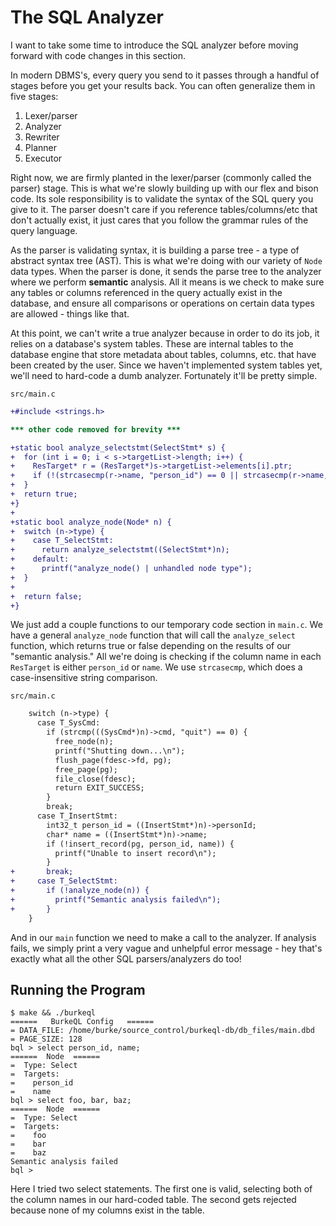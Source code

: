 # The SQL Analyzer

I want to take some time to introduce the SQL analyzer before moving forward with code changes in this section.

In modern DBMS's, every query you send to it passes through a handful of stages before you get your results back. You can often generalize them in five stages:

1. Lexer/parser
1. Analyzer
1. Rewriter
1. Planner
1. Executor

Right now, we are firmly planted in the lexer/parser (commonly called the parser) stage. This is what we're slowly building up with our flex and bison code. Its sole responsibility is to validate the syntax of the SQL query you give to it. The parser doesn't care if you reference tables/columns/etc that don't actually exist, it just cares that you follow the grammar rules of the query language.

As the parser is validating syntax, it is building a parse tree - a type of abstract syntax tree (AST). This is what we're doing with our variety of `Node` data types. When the parser is done, it sends the parse tree to the analyzer where we perform **semantic** analysis. All it means is we check to make sure any tables or columns referenced in the query actually exist in the database, and ensure all comparisons or operations on certain data types are allowed - things like that.

At this point, we can't write a true analyzer because in order to do its job, it relies on a database's system tables. These are internal tables to the database engine that store metadata about tables, columns, etc. that have been created by the user. Since we haven't implemented system tables yet, we'll need to hard-code a dumb analyzer. Fortunately it'll be pretty simple.

`src/main.c`

```diff
+#include <strings.h>

*** other code removed for brevity ***

+static bool analyze_selectstmt(SelectStmt* s) {
+  for (int i = 0; i < s->targetList->length; i++) {
+    ResTarget* r = (ResTarget*)s->targetList->elements[i].ptr;
+    if (!(strcasecmp(r->name, "person_id") == 0 || strcasecmp(r->name, "name") == 0)) return false;
+  }
+  return true;
+}
+
+static bool analyze_node(Node* n) {
+  switch (n->type) {
+    case T_SelectStmt:
+      return analyze_selectstmt((SelectStmt*)n);
+    default:
+      printf("analyze_node() | unhandled node type");
+  }
+
+  return false;
+}
```

We just add a couple functions to our temporary code section in `main.c`. We have a general `analyze_node` function that will call the `analyze_select` function, which returns true or false depending on the results of our "semantic analysis." All we're doing is checking if the column name in each `ResTarget` is either `person_id` or `name`. We use `strcasecmp`, which does a case-insensitive string comparison.

`src/main.c`

```diff
    switch (n->type) {
      case T_SysCmd:
        if (strcmp(((SysCmd*)n)->cmd, "quit") == 0) {
          free_node(n);
          printf("Shutting down...\n");
          flush_page(fdesc->fd, pg);
          free_page(pg);
          file_close(fdesc);
          return EXIT_SUCCESS;
        }
        break;
      case T_InsertStmt:
        int32_t person_id = ((InsertStmt*)n)->personId;
        char* name = ((InsertStmt*)n)->name;
        if (!insert_record(pg, person_id, name)) {
          printf("Unable to insert record\n");
        }
+       break;
+     case T_SelectStmt:
+       if (!analyze_node(n)) {
+         printf("Semantic analysis failed\n");
+       }
    }
```

And in our `main` function we need to make a call to the analyzer. If analysis fails, we simply print a very vague and unhelpful error message - hey that's exactly what all the other SQL parsers/analyzers do too!

## Running the Program

```shell
$ make && ./burkeql
======   BurkeQL Config   ======
= DATA_FILE: /home/burke/source_control/burkeql-db/db_files/main.dbd
= PAGE_SIZE: 128
bql > select person_id, name;
======  Node  ======
=  Type: Select
=  Targets:
=    person_id
=    name
bql > select foo, bar, baz;
======  Node  ======
=  Type: Select
=  Targets:
=    foo
=    bar
=    baz
Semantic analysis failed
bql >
```

Here I tried two select statements. The first one is valid, selecting both of the column names in our hard-coded table. The second gets rejected because none of my columns exist in the table.